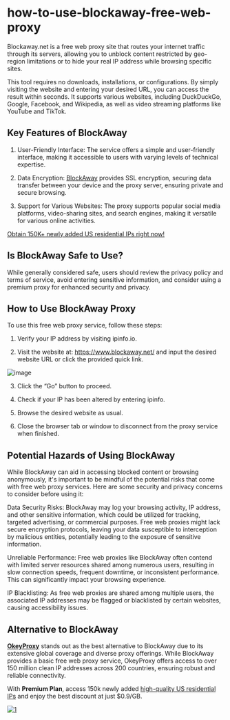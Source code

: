 # how-to-use-blockaway-free-web-proxy

Blockaway.net is a free web proxy site that routes your internet traffic through its servers, allowing you to unblock content restricted by geo-region limitations or to hide your real IP address while browsing specific sites.

This tool requires no downloads, installations, or configurations. By simply visiting the website and entering your desired URL, you can access the result within seconds. It supports various websites, including DuckDuckGo, Google, Facebook, and Wikipedia, as well as video streaming platforms like YouTube and TikTok.

## Key Features of BlockAway

1. User-Friendly Interface: The service offers a simple and user-friendly interface, making it accessible to users with varying levels of technical expertise.

2. Data Encryption: [BlockAway](https://www.okeyproxy.com/proxy/blockaway-free-proxy-for-website-unblocked/?link=b63b57) provides SSL encryption, securing data transfer between your device and the proxy server, ensuring private and secure browsing.

3. Support for Various Websites: The proxy supports popular social media platforms, video-sharing sites, and search engines, making it versatile for various online activities.

[Obtain 150K+ newly added US residential IPs right now!](https://www.okeyproxy.com/en/residential-proxies)

## Is BlockAway Safe to Use?

While generally considered safe, users should review the privacy policy and terms of service, avoid entering sensitive information, and consider using a premium proxy for enhanced security and privacy.

## How to Use BlockAway Proxy

To use this free web proxy service, follow these steps:

1. Verify your IP address by visiting ipinfo.io.

2. Visit the website at: https://www.blockaway.net/ and input the desired website URL or click the provided quick link.

![image](https://github.com/okeyproxy2/how-to-use-blockaway-free-web-proxy/assets/155126786/dcab505b-62e9-45c8-a3d8-34688649958e)

3. Click the “Go” button to proceed.

4. Check if your IP has been altered by entering ipinfo.

5. Browse the desired website as usual.

6. Close the browser tab or window to disconnect from the proxy service when finished.

## Potential Hazards of Using BlockAway

While BlockAway can aid in accessing blocked content or browsing anonymously, it's important to be mindful of the potential risks that come with free web proxy services. Here are some security and privacy concerns to consider before using it:

Data Security Risks: BlockAway may log your browsing activity, IP address, and other sensitive information, which could be utilized for tracking, targeted advertising, or commercial purposes. Free web proxies might lack secure encryption protocols, leaving your data susceptible to interception by malicious entities, potentially leading to the exposure of sensitive information.

Unreliable Performance: Free web proxies like BlockAway often contend with limited server resources shared among numerous users, resulting in slow connection speeds, frequent downtime, or inconsistent performance. This can significantly impact your browsing experience.

IP Blacklisting: As free web proxies are shared among multiple users, the associated IP addresses may be flagged or blacklisted by certain websites, causing accessibility issues.

## Alternative to BlockAway

[**OkeyProxy**](https://www.okeyproxy.com/en?link=b63b57) stands out as the best alternative to BlockAway due to its extensive global coverage and diverse proxy offerings. While BlockAway provides a basic free web proxy service, OkeyProxy offers access to over 150 million clean IP addresses across 200 countries, ensuring robust and reliable connectivity. 

With **Premium Plan**, access 150k newly added [high-quality US residential IPs](https://www.okeyproxy.com/en/residential-proxies) and enjoy the best discount at just $0.9/GB.

[![1](https://github.com/okeyproxy2/how-to-use-blockaway-free-web-proxy/assets/155126786/2777af47-7d85-4cbc-8ba5-f8689e7fa145)](https://www.okeyproxy.com/en/residential-proxies)

